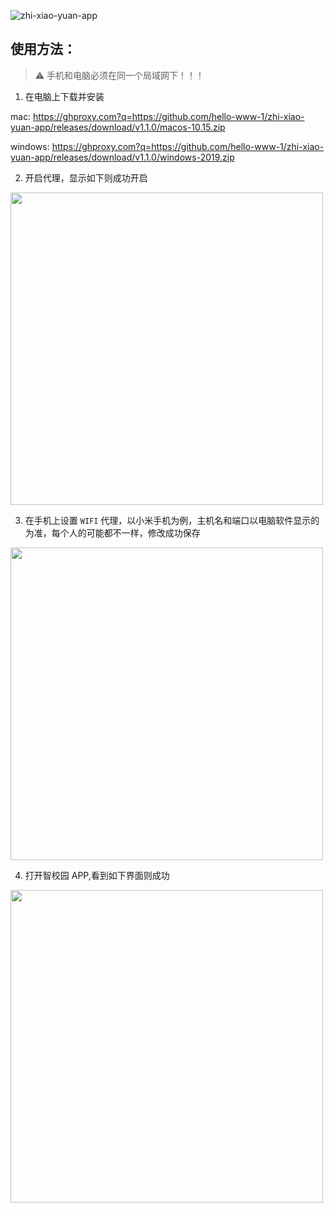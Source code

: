 ![zhi-xiao-yuan-app](https://socialify.git.ci/hello-www-1/zhi-xiao-yuan-app/image?description=1&font=Inter&pattern=Circuit%20Board&stargazers=1&theme=Dark)

## 使用方法：
> ⚠️ 手机和电脑必须在同一个局域网下！！！

1. 在电脑上下载并安装

mac: https://ghproxy.com?q=https://github.com/hello-www-1/zhi-xiao-yuan-app/releases/download/v1.1.0/macos-10.15.zip

windows: https://ghproxy.com?q=https://github.com/hello-www-1/zhi-xiao-yuan-app/releases/download/v1.1.0/windows-2019.zip

2. 开启代理，显示如下则成功开启
<img height="500px" center src="https://user-images.githubusercontent.com/93814806/140601110-92f98fc1-b63e-4626-b9b9-8c7503683d65.png" />

3. 在手机上设置 `WIFI` 代理，以小米手机为例，主机名和端口以电脑软件显示的为准，每个人的可能都不一样，修改成功保存
<img height="500px" center src="https://user-images.githubusercontent.com/93814806/140601265-b6969192-adb9-4500-9f8a-6f02d0f9fc92.png" />

4. 打开智校园 APP,看到如下界面则成功
<img height="500px" center src="https://user-images.githubusercontent.com/93814806/140601398-920fa7dd-d7bf-4409-9435-c5ba227c5c7f.png" />
